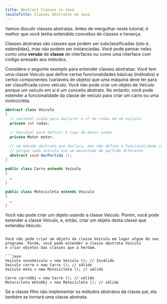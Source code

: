 ```yaml
---
title: Abstract Classes in Java
localeTitle: Classes Abstratas em Java
---
```

Vamos discutir classes abstratas. Antes de mergulhar neste tutorial, é melhor que você tenha entendido conceitos de classes e herança.

Classes abstratas são classes que podem ser subclassificadas (isto é, estendidas), mas não podem ser instanciadas. Você pode pensar neles como uma **versão** de **classe** de interfaces ou como uma interface com código anexado aos métodos.

Considere o seguinte exemplo para entender classes abstratas: Você tem uma classe Veículo que define certas funcionalidades básicas (métodos) e certos componentes (variáveis de objeto) que uma máquina deve ter para ser classificada como veículo. Você não pode criar um objeto de Veículo porque um veículo em si é um conceito abstrato. No entanto, você pode estender a funcionalidade da classe de veículo para criar um carro ou uma motocicleta.

```java 
abstract class Veiculo 
{
  // variável usada para declarar o nº de rodas em um veículo
  private int rodas;

  // Variável para definir o tipo de motor usado 
  private Motor motor;

  // um método abstrato que declara, mas não define a funcionalidade inicial
  // porque cada veículo usa um mecanismo de partida diferente 
  abstract void darPartida ();
}

public class Carro extends Veiculo
{
  … 
}

public class Motocicleta extends Veiculo
{
  …
}
```
Você não pode criar um objeto usando a classe Veiculo. Porém, você pode extender a classe Veiculo, e, então, criar um objeto desta classe que extendeu Veiculo.

```

Você não pode criar um objeto da classe Veículo em lugar algum do seu programa. Porém, você pode estender a classe abstrata Veículo
e criar objetos das classes que a herdam. 

```java 
Veiculo novoVeiculo = new Veiculo (); // Inválido 
Veiculo carro = new Carro (); // válido 
Veículo moto = new Motocicleta (); // válido

Carro carroObj = new Carro (); // válido 
Motocicleta motoObj = new Motocicleta (); // válido 
```

Se a classe filho não implementar os métodos abstratos da classe pai, ela também se tornará
uma classe abstrata. 
